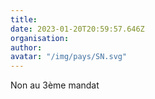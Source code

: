 ```yaml
---
title: 
date: 2023-01-20T20:59:57.646Z
organisation: 
author: 
avatar: "/img/pays/SN.svg"
---
```


Non au 3ème mandat 